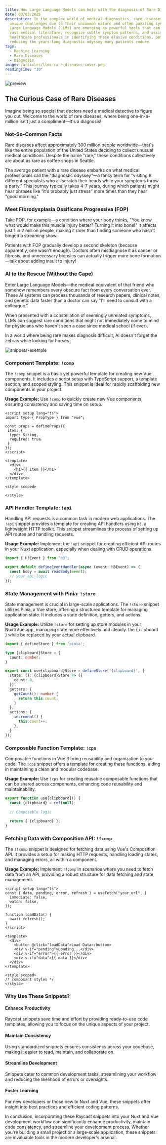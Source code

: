 ```yaml
---
title: How Large Language Models can help with the diagnosis of Rare Diseases
date: 03/03/2025
description: In the complex world of medical diagnostics, rare diseases present
  unique challenges due to their uncommon nature and often puzzling symptoms.
  Large Language Models (LLMs) are emerging as powerful tools that can analyze
  vast medical literature, recognize subtle symptom patterns, and assist
  healthcare professionals in identifying these elusive conditions, potentially
  reducing the years-long diagnostic odyssey many patients endure.
tags:
  - Machine Learning
  - Rare Diseases
  - Diagnosis
image: /articles/llms-rare-diseases-cover.png
readingTime: "10"
---
```


![preview](/articles/llms-rare-diseases-cover.png)

## The Curious Case of Rare Diseases

Imagine being so special that doctors need a medical detective to figure you out. Welcome to the world of rare diseases, where being one-in-a-million isn't just a compliment—it's a diagnosis!

### Not-So-Common Facts

Rare diseases affect approximately 300 million people worldwide—that's like the entire population of the United States deciding to collect unusual medical conditions. Despite the name "rare," these conditions collectively are about as rare as coffee shops in Seattle.

The average patient with a rare disease embarks on what medical professionals call the "diagnostic odyssey"—a fancy term for "visiting 8 different specialists who all scratch their heads while your symptoms throw a party." This journey typically takes 4-7 years, during which patients might hear phrases like "it's probably just stress" more times than they hear "good morning."

### Meet Fibrodysplasia Ossificans Progressiva (FOP)

Take FOP, for example—a condition where your body thinks, "You know what would make this muscle injury better? Turning it into bone!" It affects just 1 in 2 million people, making it rarer than finding someone who hasn't binged a streaming show.

Patients with FOP gradually develop a second skeleton (because apparently, one wasn't enough). Doctors often misdiagnose it as cancer or fibrosis, and unnecessary biopsies can actually trigger more bone formation—talk about adding insult to injury!

### AI to the Rescue (Without the Cape)

Enter Large Language Models—the medical equivalent of that friend who somehow remembers every obscure fact from every conversation ever. These AI systems can process thousands of research papers, clinical notes, and genetic data faster than a doctor can say "I'll need to consult with a colleague."

When presented with a constellation of seemingly unrelated symptoms, LLMs can suggest rare conditions that might not immediately come to mind for physicians who haven't seen a case since medical school (if ever).

In a world where being rare makes diagnosis difficult, AI doesn't forget the zebras while looking for horses.

![snippets-exemple](/articles/snippets-exemple.gif)

### Component Template: `!comp`

The `!comp` snippet is a basic yet powerful template for creating new Vue components. It includes a script setup with TypeScript support, a template section, and scoped styling. This snippet is ideal for rapidly scaffolding new components in your project.

**Usage Example:** Use `!comp` to quickly create new Vue components, ensuring consistency and saving time on setup.

```vue [MyComponent.vue]
<script setup lang="ts">
import type { PropType } from "vue";

const props = defineProps({
 item: {
  type: String, 
  required: true
 }
});
</script>

<template>
  <div>
    <h1>{{ item }}</h1>
  </div>
</template>

<style scoped>

</style>
```

### API Handler Template: `!api`

Handling API requests is a common task in modern web applications. The `!api` snippet provides a template for creating API handlers using `h3`, a lightweight HTTP toolkit. This snippet streamlines the process of setting up API routes and handling requests.

**Usage Example:** Implement the `!api` snippet for creating efficient API routes in your Nuxt application, especially when dealing with CRUD operations.

```ts [~/server/api/MyHandler.ts]
import { H3Event } from "h3";

export default defineEventHandler(async (event: H3Event) => {
  const body = await readBody(event);
  // your_api_logic
});
```

### State Management with Pinia: `!store`

State management is crucial in large-scale applications. The `!store` snippet utilizes Pinia, a Vue store, offering a structured template for managing application state. It includes a state definition, getters, and actions.

**Usage Example:** Utilize `!store` for setting up store modules in your Nuxt/Vue app, managing state more effectively and cleanly. the { clipboard } while be replaced by your actual clipboard.

```ts [~/store/{clipboard}.ts]
import { defineStore } from 'pinia';

type {clipboard}Store = { 
  count: number;
} 

export const use{clipboard}Store = defineStore('{clipboard}', {
  state: (): {clipboard}Store => ({ 
    count: 0,
  }), 
  getters: { 
    getCount(): number { 
      return this.count; 
    }
  },
  actions: { 
    increment() {
      this.count++; 
    }, 
  } 
});
```

### Composable Function Template: `!cps`

Composable functions in Vue 3 bring reusability and organization to your code. The `!cps` snippet offers a template for creating these functions, aiding in maintaining a clean and modular codebase.

**Usage Example:** Use `!cps` for creating reusable composable functions that can be shared across components, enhancing code reusability and maintainability.

```ts [~/composables/useComposables.ts]
export function use{clipboard}() {
  const {clipboard} = ref(null);
  
  // Composable logic
  
  return { {clipboard} };
}
```

### Fetching Data with Composition API: `!fcomp`

The `!fcomp` snippet is designed for fetching data using Vue's Composition API. It provides a setup for making HTTP requests, handling loading states, and managing errors, all within a component.

**Usage Example:** Implement `!fcomp` in scenarios where you need to fetch data from an API, providing a robust structure for data fetching and state management.

```vue [MyComponent.vue]
<script setup lang="ts">
const { data, pending, error, refresh } = useFetch("your_url", { 
  immediate: false,
  watch: false,
});

function loadData() {
  await refresh();
}
</script>

<template>
  <div>
    <button @click="loadData">Load Data</button>
    <div v-if="pending">Loading...</div>
    <div v-if="error">{{ error }}</div>
    <div v-if="data">{{ data }}</div>
  </div>
</template>

<style scoped>
/* composant styles */
</style>
```

### Why Use These Snippets?

#### Enhance Productivity

Raycast snippets save time and effort by providing ready-to-use code templates, allowing you to focus on the unique aspects of your project.

#### Maintain Consistency

Using standardized snippets ensures consistency across your codebase, making it easier to read, maintain, and collaborate on.

#### Streamline Development

Snippets cater to common development tasks, streamlining your workflow and reducing the likelihood of errors or oversights.

#### Foster Learning

For new developers or those new to Nuxt and Vue, these snippets offer insight into best practices and efficient coding patterns.

In conclusion, incorporating these Raycast snippets into your Nuxt and Vue development workflow can significantly enhance productivity, maintain code consistency, and streamline your development process. Whether you're building a small project or a large-scale application, these snippets are invaluable tools in the modern developer's arsenal.
